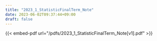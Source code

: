 ```yaml
---
title: "2023_1_StatisticFinalTerm_Note"
date: 2023-06-02T09:37:44+09:00
draft: false
---
```



{{< embed-pdf url="/pdfs/2023_1_StatisticFinalTerm_Note[v1].pdf" >}}